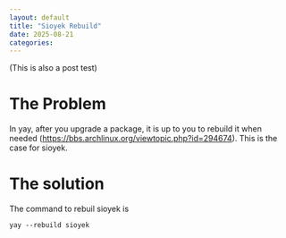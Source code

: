 ```yaml
---
layout: default
title: "Sioyek Rebuild"
date: 2025-08-21 
categories: 
---
```

(This is also a post test)

# The Problem

In yay, after you upgrade a package, it is up to you to rebuild it when needed (https://bbs.archlinux.org/viewtopic.php?id=294674). This is the case for sioyek.

# The solution

The command to rebuil sioyek is
```
yay --rebuild sioyek
```
